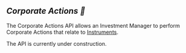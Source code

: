 ## <em>Corporate Actions 🚧</em>

The Corporate Actions API allows an Investment Manager to perform Corporate Actions that relate to 
[Instruments](/#instruments).

The API is currently under construction.
